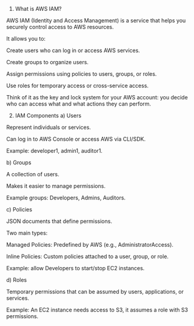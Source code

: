 1. What is AWS IAM?

AWS IAM (Identity and Access Management) is a service that helps you securely control access to AWS resources.

It allows you to:

Create users who can log in or access AWS services.

Create groups to organize users.

Assign permissions using policies to users, groups, or roles.

Use roles for temporary access or cross-service access.

Think of it as the key and lock system for your AWS account: you decide who can access what and what actions they can perform.

2. IAM Components
a) Users

Represent individuals or services.

Can log in to AWS Console or access AWS via CLI/SDK.

Example: developer1, admin1, auditor1.

b) Groups

A collection of users.

Makes it easier to manage permissions.

Example groups: Developers, Admins, Auditors.

c) Policies

JSON documents that define permissions.

Two main types:

Managed Policies: Predefined by AWS (e.g., AdministratorAccess).

Inline Policies: Custom policies attached to a user, group, or role.

Example: allow Developers to start/stop EC2 instances.

d) Roles

Temporary permissions that can be assumed by users, applications, or services.

Example: An EC2 instance needs access to S3, it assumes a role with S3 permissions.